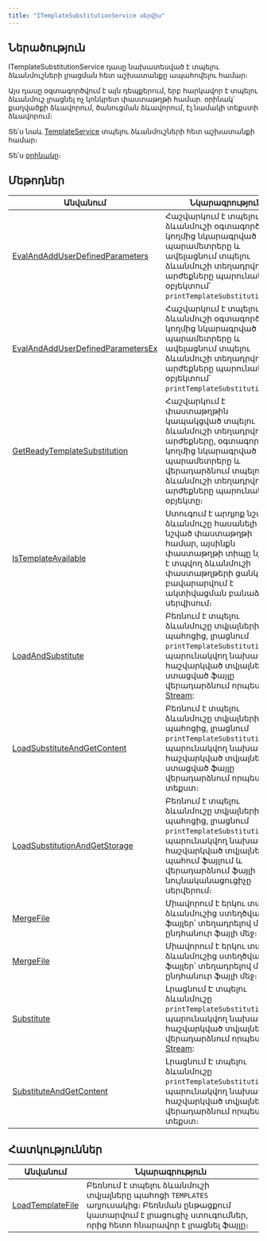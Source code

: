 ```yaml
---
title: "ITemplateSubstitutionService սերվիս"
---
```


## Ներածություն

ITemplateSubstitutionService դասը նախատեսված է տպելու ձևանմուշների լրացման հետ աշխատանքը ապահովելու համար։

Այս դասը օգտագործվում է այն դեպքերում, երբ հարկավոր է տպելու ձևանմուշ լրացնել ոչ կոնկրետ փաստաթղթի համար. օրինակ՝ քաղվածքի ձևավորում, ծանուցման ձևավորում, էլ.նամակի տեքստի ձևավորում։

Տե՛ս նաև [TemplateService](TemplateService.md) տպելու ձևանմուշների հետ աշխատանքի համար։

Տե՛ս [օրինակը](../examples/ITemplateSubstitutionService.md)։

## Մեթոդներ

| Անվանում | Նկարագրություն |
|----------|----------------|
| [EvalAndAddUserDefinedParameters](ITemplateSubstitutionService/EvalAndAddUserDefinedParameters.md) | Հաշվարկում է տպելու ձևանմուշի օգտագործողի կողմից նկարագրված պարամետրերը և ավելացնում տպելու ձևանմուշի տեղադրվող արժեքները պարունակող օբյեկտում՝ `printTemplateSubstitution`: |
| [EvalAndAddUserDefinedParametersEx](ITemplateSubstitutionService/EvalAndAddUserDefinedParametersEx.md) | Հաշվարկում է տպելու ձևանմուշի օգտագործողի կողմից նկարագրված պարամետրերը և ավելացնում տպելու ձևանմուշի տեղադրվող արժեքները պարունակող օբյեկտում՝ `printTemplateSubstitution`: |
| [GetReadyTemplateSubstitution](ITemplateSubstitutionService/GetReadyTemplateSubstitution.md) | Հաշվարկում է փաստաթղթին կապակցված տպելու ձևանմուշի տեղադրվող արժեքները, օգտագործողի կողմից նկարագրված պարամետրերը և վերադարձնում տպելու ձևանմուշի տեղադրվող արժեքները պարունակող օբյեկտը։ |
| [IsTemplateAvailable](ITemplateSubstitutionService/IsTemplateAvailable.md) | Ստուգում է արդյոք նշված ձևանմուշը հասանելի է նշված փաստաթղթի համար, այսինքն փաստաթղթի տիպը նշված է տպվող ձևանմուշի փաստաթղթերի ցանկում և բավարարվում է ակտիվացման բանաձևը սերվիսում։ |
| [LoadAndSubstitute](ITemplateSubstitutionService/LoadAndSubstitute.md) | Բեռնում է տպելու ձևանմուշը տվյալների պահոցից, լրացնում `printTemplateSubstitution`-ում պարունակվող նախապես հաշվարկված տվյալներով և ստացված ֆայլը վերադարձնում որպես [Stream](https://learn.microsoft.com/en-us/dotnet/api/system.io.stream): |
| [LoadSubstituteAndGetContent](ITemplateSubstitutionService/LoadSubstituteAndGetContent.md) | Բեռնում է տպելու ձևանմուշը տվյալների պահոցից, լրացնում `printTemplateSubstitution`-ում պարունակվող նախապես հաշվարկված տվյալներով և ստացված ֆայլը վերադարձնում որպես տեքստ։ |
| [LoadSubstitutionAndGetStorage](ITemplateSubstitutionService/LoadSubstitutionAndGetStorage.md) | Բեռնում է տպելու ձևանմուշը տվյալների պահոցից, լրացնում `printTemplateSubstitution`-ում պարունակվող նախապես հաշվարկված տվյալներով, պահում ֆայլում և վերադարձնում ֆայլի նույնականացուցիչը սերվերում։ |
| [MergeFile](ITemplateSubstitutionService/MergeFile.md) | Միավորում է երկու տպելու ձևանմուշից ստեղծված `docx` ֆայլեր՝ տեղադրելով մեկ ընդհանուր ֆայլի մեջ։ |
| [MergeFile](ITemplateSubstitutionService/MergeFile1.md) | Միավորում է երկու տպելու ձևանմուշից ստեղծված `docx` ֆայլեր՝ տեղադրելով մեկ ընդհանուր ֆայլի մեջ։ |
| [Substitute](ITemplateSubstitutionService/Substitute.md) | Լրացնում Է տպելու ձևանմուշը `printTemplateSubstitution`-ում պարունակվող նախապես հաշվարկված տվյալներով և վերադարձնում որպես [Stream](https://learn.microsoft.com/en-us/dotnet/api/system.io.stream): |
| [SubstituteAndGetContent](ITemplateSubstitutionService/SubstituteAndGetContent.md) | Լրացնում Է տպելու ձևանմուշը `printTemplateSubstitution`-ում պարունակվող նախապես հաշվարկված տվյալներով և վերադարձնում որպես տեքստ։ |

## Հատկություններ

| Անվանում | Նկարագրություն |
|----------|----------------|
| [LoadTemplateFile](ITemplateSubstitutionService/LoadTemplateFile.md) | Բեռնում է տպելու ձևանմուշի տվյալները պահոցի `TEMPLATES` աղյուսակից։ Բեռնման ընթացքում կատարվում է լրացուցիչ ստուգումներ, որից հետո հնարավոր է լրացնել ֆայլը։ |